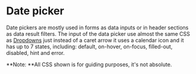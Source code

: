 # Date picker

Date pickers are mostly used in forms as data inputs or in header sections as data result filters. The input of the data picker use almost the same CSS as [Dropdowns](//atoms/dropdowns.html) just instead of a caret arrow it uses a calendar icon and it has up to 7 states, including: default, on-hover, on-focus, filled-out, disabled, hint and error.

**Note: **All CSS shown is for guiding purposes, it's not absolute.

